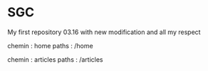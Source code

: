 # SGC
My first repository 03.16 with new modification
and all my respect

chemin : home
paths  : /home

chemin : articles
paths : /articles